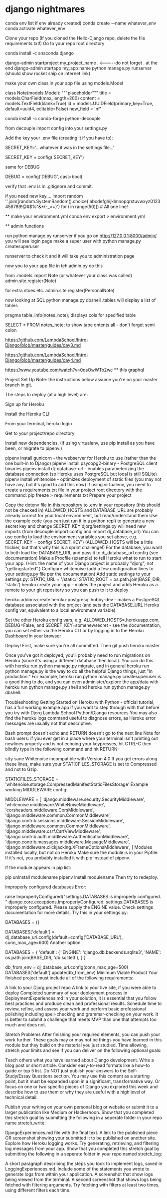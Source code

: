 # django nightmares
conda env list if env already created)
conda create --name whatever_env
conda activate whatever_env

Clone your repo
(If you cloned the Hello-Django repo, delete the file requirements.txt!)
Go to your repo root directory

conda install -c anaconda django

django-admin startproject my_project_name .   <-----do not forget . at the end
django-admin startapp my_app name
python manage.py runserver (should show rocket ship on internet link)

make your own class in your app file using models.Model

class Note(models.Model):
    """placeholder"""
    title = models.CharField(max_length=200)
    content = models.TextField(blank=True)
    id = models.UUIDField(primary_key=True, default=uuid4, editable=False)
    new_field = 'nf'

conda install -c conda-forge python-decouple

from decouple import config into your settings.py

Add the key your .env file (creating it if you have to):

SECRET_KEY='...whatever it was in the settings file...'

SECRET_KEY = config('SECRET_KEY')

same for DEBUG

DEBUG = config('DEBUG', cast=bool)

verify that .env is in .gitignore and commit.

if you need new key....
import random
''.join([random.SystemRandom().choice('abcdefghijklmnopqrstuvwxyz0123456789!@#$%^&*(-_=+)') for i in range(50)]) # All one line!


** make your environment.yml
conda env export > environment.yml

** admin functions

run python manage.py runserver
if you go on http://127.0.0.1:8000/admin/ you will see login page
make a super user with 
python manage.py createsuperuser

runserver to check it
and it will take you to administration page

now you to your app file
in teh admin.py do this

from .models import Note  (or whatever your class was called)
admin.site.register(Note)

for extra ntoes etc.
admin.site.register(PersonalNote) 

now looking at SQL
python manage.py dbshell
.tables will display a list of tables

pragma table_info(notes_note); 			displays cols for specified table

SELECT * FROM notes_note;  		to show tabe ontents all - don't forget semi colon

https://github.com/LambdaSchool/Intro-Django/blob/master/guides/day3.md

https://github.com/LambdaSchool/Intro-Django/blob/master/guides/day4.md

https://www.youtube.com/watch?v=0qsOwWTo2wc      ** this graphql

Project Set Up
Note: the instructions below assume you're on your master branch in git.

The steps to deploy (at a high level) are:

Sign up for Heroku

Install the Heroku CLI

From your terminal, heroku login

Get to your project/repo directory

Install new dependencies. (If using virtualenv, use pip install as you have been, or migrate to pipenv.)

pipenv install gunicorn - the webserver for Heroku to use (rather than the one built-in to Django)
pipenv install psycopg2-binary - PostgreSQL client binaries
pipenv install dj-database-url - enables parameterizing the database connection (so Heroku uses PostgreSQL but local is still SQLite)
pipenv install whitenoise - optimizes deployment of static files (you may not have any, but it's good to add this now)
If using virtualenv, you need to create a requirements.txt file in your project root directory with the command: pip freeze > requirements.txt
Prepare your project

Copy the dotenv file in this repository to .env in your repository (this should not be checked in)
ALLOWED_HOSTS and DATABASE_URL are probably already correct for your local environment, but read/understand them
Use the example code (you can just run it in a python repl) to generate a new secret key and change SECRET_KEY
djorg/settings.py will need new imports (from decouple import config and import dj_database_url)
You can use config to load the environment variables you set above, e.g. SECRET_KEY = config('SECRET_KEY') (ALLOWED_HOSTS will be a little trickier, but that's why this is a sprint challenge!)
For the database, you want to both load the DATABASE_URL and pass it to dj_database_url.config (see documentation)
Make a Procfile (example) to tell Heroku what to run to start your app. (Hint: the name of your Django project is probably "djorg", not "gettingstarted".)
Configure whitenoise (add a few configuration lines to your settings.py file per the documentation)
Add static settings to your settings.py:
STATIC_URL = '/static/'
STATIC_ROOT = os.path.join(BASE_DIR, 'static')
heroku create your-app - makes the project and adds Heroku as a remote to your git repository so you can push to it to deploy

heroku addons:create heroku-postgresql:hobby-dev - makes a PostgreSQL database associated with the project (and sets the DATABASE_URL Heroku config var, equivalent to a local environment variable)

Set the other Heroku config vars, e.g. ALLOWED_HOSTS=.herokuapp.com, DEBUG=False, and SECRET_KEY=somenewsecret - see the documentation, you can set either via the Heroku CLI or by logging in to the Heroku Dashboard in your browser

Deploy! First, make sure you're all committed. Then git push heroku master

Once you've got it deployed, you'll probably need to run migrations on Heroku (since it's using a different database then local). You can do this with heroku run python manage.py migrate, and in general heroku run python manage.py is the way to do all the helpful Django things, just "in production." For example, heroku run python manage.py createsuperuser is a good thing to do, and you can even administer/explore the app/data with heroku run python manage.py shell and heroku run python manage.py dbshell.

Troubleshooting
Getting Started on Heroku with Python - official tutorial, has a full working example app if you want to step through with that before you try with Djorg
Lambda School Python/Django resources
You may also find the heroku logs command useful to diagnose errors, as Heroku error messages are usually not that descriptive.

Bash prompt doesn't echo and RETURN doesn't go to the next line
Note for bash users: if you ever get in a place where your terminal isn't printing out newlines properly and is not echoing your keypresses, hit CTRL-C then blindly type in the following command and hit RETURN:

stty sane
Whitenoise incompatible with Version 4.0
If you get errors along these lines, make sure your STATICFILES_STORAGE is set to Compressed and not to Gzip.

STATICFILES_STORAGE = 'whitenoise.storage.CompressedManifestStaticFilesStorage'
Example working MIDDLEWARE config:

MIDDLEWARE = [
    'django.middleware.security.SecurityMiddleware',
    'whitenoise.middleware.WhiteNoiseMiddleware',
    'corsheaders.middleware.CorsMiddleware',
    'django.middleware.common.CommonMiddleware',
    'django.contrib.sessions.middleware.SessionMiddleware',
    'django.middleware.common.CommonMiddleware',
    'django.middleware.csrf.CsrfViewMiddleware',
    'django.contrib.auth.middleware.AuthenticationMiddleware',
    'django.contrib.messages.middleware.MessageMiddleware',
    'django.middleware.clickjacking.XFrameOptionsMiddleware',
]
Modules installed locally, but not on Heroku
Make sure the module is in your Pipfile. If it's not, you probably installed it with pip instead of pipenv.

If the module appears in pip list:

pip uninstall modulename
pipenv install modulename
Then try to redeploy.

Improperly configured databases
Error:

raise ImproperlyConfigured("settings.DATABASES is improperly configured. "
django.core.exceptions.ImproperlyConfigured: settings.DATABASES is improperly configured. Please supply the ENGINE value. Check settings documentation for more details.
Try this in your settings.py:

DATABASES = {}

DATABASES['default'] = dj_database_url.config(default=config('DATABASE_URL'), conn_max_age=600)
Another option:

DATABASES = {
    'default': {
        'ENGINE': 'django.db.backends.sqlite3',
        'NAME': os.path.join(BASE_DIR, 'db.sqlite3'),
    }
}

db_from_env = dj_database_url.config(conn_max_age=500)
DATABASES['default'].update(db_from_env)
Minimum Viable Product
Your finished project must include all of the following requirements:

A link to your Djorg project repo
A link to your live site, if you were able to deploy
Completed summary of your deployment process in DeploymentExperiences.md
In your solution, it is essential that you follow best practices and produce clean and professional results. Schedule time to review, refine, and assess your work and perform basic professional polishing including spell-checking and grammar-checking on your work. It is better to submit a challenge that meets MVP than one that attempts too much and does not.

Stretch Problems
After finishing your required elements, you can push your work further. These goals may or may not be things you have learned in this module but they build on the material you just studied. Time allowing, stretch your limits and see if you can deliver on the following optional goals:

Teach others what you have learned about Django development. Write a blog post or short article. Consider easy-to-read formats like a how-to guide or top 5 list. Do NOT just publish your answers to the Self-Study/Essay Questions section. You may use this content as a starting point, but it must be expanded upon in a significant, transformative way. Or focus on one or two specific pieces of Django you explored this week and describe how to use them or why they are useful with a high level of technical detail.

Publish your writing on your own personal blog or website or submit it to a larger publication like Medium or Hackernoon. Show that you completed this stretch goal by submitting the following in a seperate folder in your repo name stretch_write:

DjangoExperiences.md file with the final text.
A link to the published piece OR screenshot showing your submitted it to be published on another site.
Explore how Heroku logging works. Try generating, retrieving, and filtering log messages from your app. Show that you completed this stretch goal by submitting the following in a seperate folder in your repo named stretch_log:

A short paragraph describing the steps you took to implement logs, saved in LoggingExperiences.md. Include some of the statements you wrote to generate logs from within your application.
A screenshot that show logs being viewed from the terminal.
A second screenshot that shows logs being fetched with filtering arguments. Try fetching with filters at least two times, using different filters each time.




